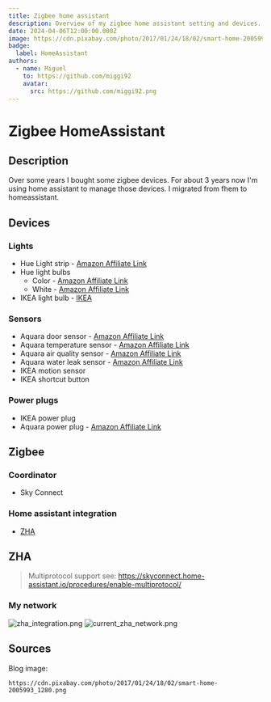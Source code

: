 ```yaml
---
title: Zigbee home assistant
description: Overview of my zigbee home assistant setting and devices.
date: 2024-04-06T12:00:00.000Z
image: https://cdn.pixabay.com/photo/2017/01/24/18/02/smart-home-2005993_1280.png
badge:
  label: HomeAssistant
authors:
  - name: Miguel
    to: https://github.com/miggi92
    avatar:
      src: https://github.com/miggi92.png
---
```


# Zigbee HomeAssistant

## Description

Over some years I bought some zigbee devices. For about 3 years now I'm using home assistant to manage those devices.  I migrated from fhem to homeassistant.

## Devices

### Lights

- Hue Light strip - [Amazon Affiliate Link](https://amzn.to/3vI0fIS)
- Hue light bulbs
  * Color - [Amazon Affiliate Link](https://amzn.to/3vJ7Wyw)
  * White - [Amazon Affiliate Link](https://amzn.to/3UclZ9u)
- IKEA light bulb - [IKEA](https://www.ikea.com/de/de/p/tradfri-led-leuchtmittel-e27-1055-lm-smart-kabellos-dimmbar-weissspektrum-rund-60545673/)

### Sensors

- Aquara door sensor - [Amazon Affiliate Link](https://amzn.to/4aIBuv4)
- Aquara temperature sensor - [Amazon Affiliate Link](https://amzn.to/3VQMKkT)
- Aquara air quality sensor - [Amazon Affiliate Link](https://amzn.to/43NFJTO)
- Aquara water leak sensor - [Amazon Affiliate Link](https://amzn.to/4cL60q3)
- IKEA motion sensor
- IKEA shortcut button

### Power plugs

- IKEA power plug
- Aquara power plug - [Amazon Affiliate Link](https://amzn.to/49uh6wy)

## Zigbee

### Coordinator

- Sky Connect

### Home assistant integration

- [ZHA](#zha)

## ZHA

> Multiprotocol support see: https://skyconnect.home-assistant.io/procedures/enable-multiprotocol/

### My network

![zha_integration.png](/blog/zha_integration.png)
![current_zha_network.png](/blog/current_zha_network.png)




## Sources

Blog image:

```text
https://cdn.pixabay.com/photo/2017/01/24/18/02/smart-home-2005993_1280.png
```

